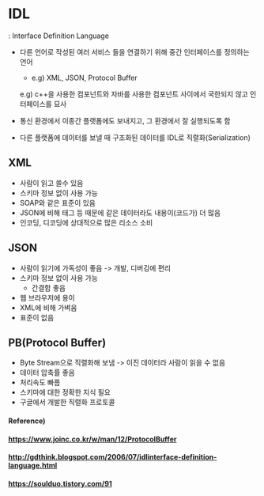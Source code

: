 # IDL

: Interface Definition Language

* 다른 언어로 작성된 여러 서비스 들을 연결하기 위해 중간 인터페이스를 정의하는 언어

  * e.g) XML, JSON, Protocol Buffer

  e.g) c++을 사용한 컴포넌트와 자바를 사용한 컴포넌트 사이에서 국한되지 않고 인터페이스를 묘사

* 통신 환경에서 이종간 플랫폼에도 보내지고, 그 환경에서 잘 실행되도록 함

* 다른 플랫폼에 데이터를 보낼 때 구조화된 데이터를 IDL로 직렬화(Serialization)



## XML

* 사람이 읽고 쓸수 있음
* 스키마 정보 없이 사용 가능
* SOAP와 같은 표준이 있음
* JSON에 비해 태그 등 때문에 같은 데이터라도 내용이(코드가) 더 많음
* 인코딩, 디코딩에 상대적으로 많은 리소스 소비

## JSON

* 사람이 읽기에 가독성이 좋음 -> 개발, 디버깅에 편리
* 스키마 정보 없이 사용 가능
  * 간결함 좋음
* 웹 브라우저에 용이
* XML에 비해 가벼움
* 표준이 없음

## PB(Protocol Buffer)

* Byte Stream으로 직렬화해 보냄 -> 이진 데이터라 사람이 읽을 수 없음
* 데이터 압축률 좋음
* 처리속도 빠름
* 스키마에 대한 정확한 지식 필요
* 구글에서 개발한 직렬화 프로토콜



#### Reference) 

#### https://www.joinc.co.kr/w/man/12/ProtocolBuffer

#### http://gdthink.blogspot.com/2006/07/idlinterface-definition-language.html

#### https://soulduo.tistory.com/91